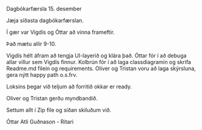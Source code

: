 Dagbókarfærsla 15. desember

Jæja síðasta dagbókarfærslan. 


Í gær var Vigdís og Óttar að vinna frameftir. 


Það mætu allir 9-10. 


Vigdís hélt áfram að tengja UI-layerið og klára það. Óttar fór í að debuga allar villur sem Vigdís finnur. Kolbrún fór í að laga classdiagramin og skrifa Readme.md filein og requirements. Oliver og Tristan voru að laga skýrsluna, gera nýtt happy path o.s.frv. 

Loksins þegar við teljum að forritið okkar er ready.

Oliver og Tristan gerðu myndbandið. 

Settum allt í Zip file og síðan skiluðum við. 

Óttar Atli Guðnason - Ritari



